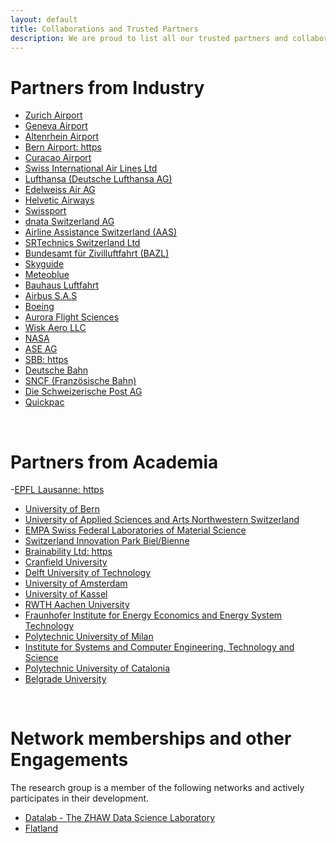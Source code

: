 ```yaml
---
layout: default
title: Collaborations and Trusted Partners
description: We are proud to list all our trusted partners and collaborators.
---
```



# Partners from Industry

- [Zurich Airport](https://www.flughafen-zuerich.ch/de/unternehmen)
- [Geneva Airport](https://www.gva.ch/fr/Site/Geneve-Aeroport/Accueil-Corporate) 
- [Altenrhein Airport](https://www.peoples.ch/flughafen-altenrhein) 
- [Bern Airport: https](//www.bernairport.ch/de/)
- [Curacao Airport](https://www.curacao-airport.com/)
- [Swiss International Air Lines Ltd](https://www.swiss.com/corporate/de/company) 
- [Lufthansa (Deutsche Lufthansa AG)](https://www.lufthansa.com/ch/de/homepage) 
- [Edelweiss Air AG](https://www.flyedelweiss.com/ch/de/about-edelweiss.html)
- [Helvetic Airways](https://www.helvetic.com/de/helvetic;jsessionid=gFHhbOcQBYaoH4Q8VBQDB20qLfSq-dLBm83-75Wo.myhdc)
- [Swissport](https://www.swissport.com/en)
- [dnata Switzerland AG](https://www.dnata.ch/web/index.php?id=67) 
- [Airline Assistance Switzerland (AAS)](https://www.aas.aero/) 
- [SRTechnics Switzerland Ltd](https://www.srtechnics.com/)
- [Bundesamt für Zivilluftfahrt (BAZL)](https://www.bazl.admin.ch/bazl/de/home.html) 
- [Skyguide](https://www.skyguide.ch/de/)
- [Meteoblue](https//content.meteoblue.com/de/ueber-uns)
- [Bauhaus Luftfahrt](https://www.bauhaus-luftfahrt.net/de/)
- [Airbus S.A.S](https://www.airbus.com/en)
- [Boeing](https://www.boeing.com/company/)
- [Aurora Flight Sciences](https://careers.aurora.aero/) 
- [Wisk Aero LLC](https://wisk.aero/) 
- [NASA](https://www.nasa.gov/)
- [ASE AG](https://www.ase.ch/de/)
- [SBB: https](https://company.sbb.ch/de/home.html) 
- [Deutsche Bahn](https://www.bahn.de/service/ueber-uns) 
- [SNCF (Französische Bahn)](https://www.sncf.com/en/group/profile-and-key-figures/about-us/who-we-are) 
- [Die Schweizerische Post AG](https://www.post.ch/de)
- [Quickpac](https://quickpac.ch/de)


<!--The code below is only used as spacer-->
<html>
  <p style="color:white;">ONLY_HERE_AS_SPACER</p>
</html>

# Partners from Academia

-[EPFL Lausanne: https](https://www.epfl.ch/en/)
- [University of Bern](https://www.unibe.ch/)
- [University of Applied Sciences and Arts Northwestern Switzerland](https://www.fhnw.ch/de/) 
- [EMPA Swiss Federal Laboratories of Material Science](https://www.empa.ch/)
- [Switzerland Innovation Park Biel/Bienne](https://www.sipbb.ch/)
- [Brainability Ltd: https](https://brainability.ch/)
- [Cranfield University](https://www.cranfield.ac.uk/) 
- [Delft University of Technology](https://www.tudelft.nl/)
- [University of Amsterdam](https://www.uva.nl/en?cb)
- [University of Kassel](https://www.uni-kassel.de/uni/)
- [RWTH Aachen University](https://www.rwth-aachen.de/go/id/a/)
- [Fraunhofer Institute for Energy Economics and Energy System Technology](https://www.iee.fraunhofer.de/en.html)
- [Polytechnic University of Milan](https://www.polimi.it/en)
- [Institute for Systems and Computer Engineering, Technology and Science](https://www.inesctec.pt/en)
- [Polytechnic University of Catalonia](https://www.upc.edu/en) 
- [Belgrade University](https://bg.ac.rs/en/members/faculties/TTE.php)

<!--The code below is only used as spacer-->
<html>
  <p style="color:white;">ONLY_HERE_AS_SPACER</p>
</html>

# Network memberships and other Engagements

The research group is a member of the following networks and actively participates in their development.

- [Datalab - The ZHAW Data Science Laboratory](https://www.zhaw.ch/en/research/inter-school-cooperation/datalab-the-zhaw-data-science-laboratory/)
- [Flatland](https://flatland.aicrowd.com/intro.html)


